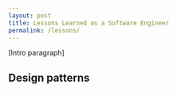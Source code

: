 ```yaml
---
layout: post
title: Lessons Learned as a Software Engineer
permalink: /lessons/
---
```


[Intro paragraph]

## Design patterns

